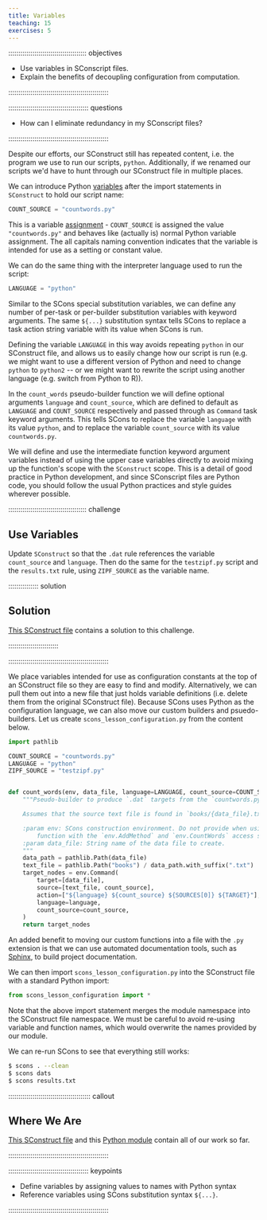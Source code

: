```yaml
---
title: Variables
teaching: 15
exercises: 5
---
```


::::::::::::::::::::::::::::::::::::::: objectives

- Use variables in SConscript files.
- Explain the benefits of decoupling configuration from computation.

::::::::::::::::::::::::::::::::::::::::::::::::::

:::::::::::::::::::::::::::::::::::::::: questions

- How can I eliminate redundancy in my SConscript files?

::::::::::::::::::::::::::::::::::::::::::::::::::

Despite our efforts, our SConstruct still has repeated content, i.e.  the program we use to run our
scripts, `python`. Additionally, if we renamed our scripts we'd have to hunt through our SConstruct
file in multiple places.

We can introduce Python [variables](../learners/reference.md#variable) after the import statements
in `SConstruct` to hold our script name:

```python
COUNT_SOURCE = "countwords.py"
```

This is a variable [assignment](../learners/reference.md#assignment) -
`COUNT_SOURCE` is assigned the value `"countwords.py"` and behaves like (actually is) normal Python
variable assignment. The all capitals naming convention indicates that the variable is intended for
use as a setting or constant value.

We can do the same thing with the interpreter language used to run the script:

```python
LANGUAGE = "python"
```

Similar to the SCons special substitution variables, we can define any number of per-task or
per-builder substitution variables with keyword arguments. The same `${...}` substitution syntax
tells SCons to replace a task action string variable with its value when SCons is run.

Defining the variable `LANGUAGE` in this way avoids repeating `python` in our
SConstruct file, and allows us to easily
change how our script is run (e.g. we might want to use a different
version of Python and need to change `python` to `python2` -- or we might want
to rewrite the script using another language (e.g. switch from Python to R)).

In the `count_words` pseudo-builder function we will define optional arguments `language` and
`count_source`, which are defined to default as `LANGUAGE` and `COUNT_SOURCE` respectively and passed
through as `Command` task keyword arguments. This tells SCons to replace the variable `language`
with its value `python`, and to replace the variable `count_source` with its value `countwords.py`.

We will define and use the intermediate function keyword argument variables instead of using the
upper case variables directly to avoid mixing up the function's scope with the `SConstruct` scope.
This is a detail of good practice in Python development, and since SConscript files are Python code,
you should follow the usual Python practices and style guides wherever possible.

:::::::::::::::::::::::::::::::::::::::  challenge

## Use Variables

Update `SConstruct` so that the `.dat` rule
references the variable `count_source` and `language`.
Then do the same for the `testzipf.py` script
and the `results.txt` rule,
using `ZIPF_SOURCE` as the variable name.

:::::::::::::::  solution

## Solution

[This SConstruct file](files/code/06-variables-challenge/SConstruct)
contains a solution to this challenge.


:::::::::::::::::::::::::

::::::::::::::::::::::::::::::::::::::::::::::::::

We place variables intended for use as configuration constants at the top of an SConstruct file so
they are easy to find and modify. Alternatively, we can pull them out into a new file that just
holds variable definitions (i.e. delete them from the original SConstruct file). Because SCons uses
Python as the configuration language, we can also move our custom builders and psuedo-builders. Let
us create `scons_lesson_configuration.py` from the content below.

```python
import pathlib

COUNT_SOURCE = "countwords.py"
LANGUAGE = "python"
ZIPF_SOURCE = "testzipf.py"


def count_words(env, data_file, language=LANGUAGE, count_source=COUNT_SOURCE):
    """Pseudo-builder to produce `.dat` targets from the `countwords.py` script

    Assumes that the source text file is found in `books/{data_file}.txt`

    :param env: SCons construction environment. Do not provide when using this
        function with the `env.AddMethod` and `env.CountWords` access style.
    :param data_file: String name of the data file to create.
    """
    data_path = pathlib.Path(data_file)
    text_file = pathlib.Path("books") / data_path.with_suffix(".txt")
    target_nodes = env.Command(
        target=[data_file],
        source=[text_file, count_source],
        action=["${language} ${count_source} ${SOURCES[0]} ${TARGET}"],
        language=language,
        count_source=count_source,
    )
    return target_nodes
```

An added benefit to moving our custom functions into a file with the `.py` extension is that we can
use automated documentation tools, such as [Sphinx](https://www.sphinx-doc.org/en/master/), to build
project documentation.

We can then import `scons_lesson_configuration.py` into the SConstruct file with a standard Python
import:

```python
from scons_lesson_configuration import *
```

Note that the above import statement merges the module namespace into the SConstruct file namespace.
We must be careful to avoid re-using variable and function names, which would overwrite the names
provided by our module.

We can re-run SCons to see that everything still works:

```bash
$ scons . --clean
$ scons dats
$ scons results.txt
```

:::::::::::::::::::::::::::::::::::::::::  callout

## Where We Are

[This SConstruct file](files/code/06-variables/SConstruct)
and this [Python module](files/code/06-variables/scons_lesson_configuration.py)
contain all of our work so far.


::::::::::::::::::::::::::::::::::::::::::::::::::

:::::::::::::::::::::::::::::::::::::::: keypoints

- Define variables by assigning values to names with Python syntax
- Reference variables using SCons substitution syntax `${...}`.

::::::::::::::::::::::::::::::::::::::::::::::::::

